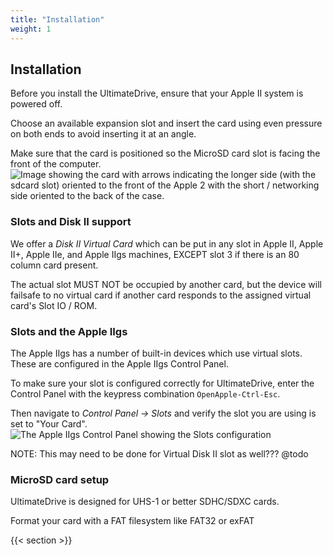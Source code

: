```yaml
---
title: "Installation"
weight: 1
---
```

## Installation

Before you install the UltimateDrive, ensure that your Apple II system is powered off. 

Choose an available expansion slot and insert the card using even pressure on both ends to avoid inserting it at an angle. 

Make sure that the card is positioned so the MicroSD card slot is facing the front of the computer.
![Image showing the card with arrows indicating the longer side (with the sdcard slot) oriented to the front of the Apple 2 with the short / networking side oriented to the back of the case.](/img/cardinstall00.png)

### Slots and Disk II support

We offer a _Disk II Virtual Card_ which can be put in any slot in Apple II, Apple II+, Apple IIe, and Apple IIgs machines, EXCEPT slot 3 if there is an 80 column card present. 

The actual slot MUST NOT be occupied by another card, but the device will failsafe to no virtual card if another card responds to the assigned virtual card's Slot IO / ROM.

### Slots and the Apple IIgs

The Apple IIgs has a number of built-in devices which use virtual slots.  These are configured in the Apple IIgs Control Panel.

To make sure your slot is configured correctly for UltimateDrive, enter the Control Panel with the keypress combination `OpenApple-Ctrl-Esc`.  

Then navigate to _Control Panel -> Slots_ and verify the slot you are using is set to "Your Card". 
![The Apple IIgs Control Panel showing the Slots configuration](/img/iigs-control-panel-slots.png)

NOTE: This may need to be done for Virtual Disk II slot as well??? @todo

### MicroSD card setup
UltimateDrive is designed for UHS-1 or better SDHC/SDXC cards.

Format your card with a FAT filesystem like FAT32 or exFAT



{{< section  >}}